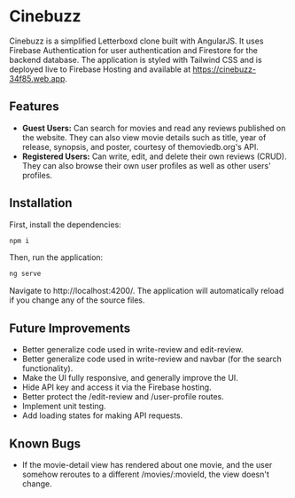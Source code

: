 # Cinebuzz

Cinebuzz is a simplified Letterboxd clone built with AngularJS. It uses Firebase Authentication for user authentication and Firestore for the backend database. The application is styled with Tailwind CSS and is deployed live to Firebase Hosting and available at https://cinebuzz-34f85.web.app.

## Features

- **Guest Users:** Can search for movies and read any reviews published on the website. They can also view movie details such as title, year of release, synopsis, and poster, courtesy of themoviedb.org's API.
- **Registered Users:** Can write, edit, and delete their own reviews (CRUD). They can also browse their own user profiles as well as other users' profiles.

## Installation

First, install the dependencies:

```bash
npm i

```

Then, run the application:

```bash
ng serve

```

Navigate to http://localhost:4200/. The application will automatically reload if you change any of the source files.

## Future Improvements

- Better generalize code used in write-review and edit-review.
- Better generalize code used in write-review and navbar (for the search functionality).
- Make the UI fully responsive, and generally improve the UI.
- Hide API key and access it via the Firebase hosting.
- Better protect the /edit-review and /user-profile routes.
- Implement unit testing.
- Add loading states for making API requests.

## Known Bugs

- If the movie-detail view has rendered about one movie, and the user somehow reroutes to a different /movies/:movieId, the view doesn't change.
